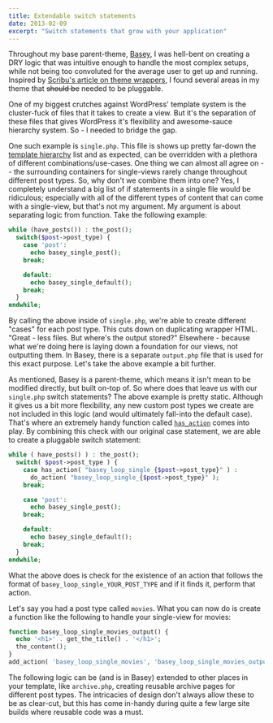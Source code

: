 ```yaml
---
title: Extendable switch statements
date: 2013-02-09
excerpt: "Switch statements that grow with your application"
---
```


Throughout my base parent-theme, [Basey](http://baseytheme.com), I was hell-bent on creating a DRY logic that was intuitive enough to handle the most complex setups, while not being too convoluted for the average user to get up and running. Inspired by [Scribu's article on theme wrappers](http://scribu.net/wordpress/theme-wrappers.html), I found several areas in my theme that <s>should be</s> needed to be pluggable.

One of my biggest crutches against WordPress' template system is the cluster-fuck of files that it takes to create a view. But it's the separation of these files that gives WordPress it's flexibility and awesome-sauce hierarchy system. So - I needed to bridge the gap.

One such example is `single.php`. This file is shows up pretty far-down the [template hierarchy](http://codex.wordpress.org/Template_Hierarchy#Visual_Overview) list and as expected, can be overridden with a plethora of different combinations/use-cases. One thing we can almost all agree on -- the surrounding containers for single-views rarely change throughout different post types. So, why don't we combine them into one? Yes, I completely understand a big list of if statements in a single file would be ridiculous; especially with all of the different types of content that can come with a single-view, but that's not my argument. My argument is about separating logic from function. Take the following example:

```php
while (have_posts()) : the_post();
  switch($post->post_type) {
    case 'post':
      echo basey_single_post();
    break;

    default:
      echo basey_single_default();
    break;
  }
endwhile;
```

By calling the above inside of `single.php`, we're able to create different "cases" for each post type. This cuts down on duplicating wrapper HTML. "Great - less files. But where's the output stored?" Elsewhere - because what we're doing here is laying down a foundation for our views, not outputting them. In Basey, there is a separate `output.php` file that is used for this exact purpose. Let's take the above example a bit further.

As mentioned, Basey is a parent-theme, which means it isn't mean to be modified directly, but built on-top of. So where does that leave us with our `single.php` switch statements? The above example is pretty static. Although it gives us a bit more flexibility, any new custom post types we create are not included in this logic (and would ultimately fall-into the default case). That's where an extremely handy function called [`has_action`](http://codex.wordpress.org/Function_Reference/has_action) comes into play. By combining this check with our original case statement, we are able to create a pluggable switch statement:

```php
while ( have_posts() ) : the_post();
  switch( $post->post_type ) {
    case has_action( "basey_loop_single_{$post->post_type}" ) :
      do_action( "basey_loop_single_{$post->post_type}" );
    break;

    case 'post':
      echo basey_single_post();
    break;

    default:
      echo basey_single_default();
    break;
  }
endwhile;
```

What the above does is check for the existence of an action that follows the format of `basey_loop_single_YOUR_POST_TYPE` and if it finds it, perform that action.

Let's say you had a post type called `movies`. What you can now do is create a function like the following to handle your single-view for movies:

```php
function basey_loop_single_movies_output() {
  echo '<h1>' . get_the_title() . '</h1>';
  the_content();
}
add_action( 'basey_loop_single_movies', 'basey_loop_single_movies_output' );
```

The following logic can be (and is in Basey) extended to other places in your template, like `archive.php`, creating reusable archive pages for different post types. The intricacies of design don't always allow these to be as clear-cut, but this has come in-handy during quite a few large site builds where reusable code was a must.
